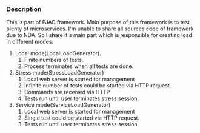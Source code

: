 ### Description
This is part of PJAC framework. Main purpose of this framework is to test plenty of microservices.
I'm unable to share all sources code of framework due to NDA. 
So I share it's main part which is responsible for creating load in different modes.
1. Local mode(LocalLoadGenerator). 
   1. Finite numbers of tests. 
   2. Process terminates when all tests are done.
2. Stress mode(StressLoadGenerator) 
   1. Local web server is started for management
   2. Infinite number of tests could be started via HTTP request. 
   3. Commands are received via HTTP
   4. Tests run until user terminates stress session.
3. Service mode(ServiceLoadGenerator) 
   1. Local web server is started for management
   1. Single test could be started via HTTP request. 
   4. Tests run until user terminates stress session.
